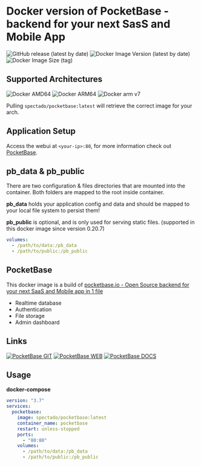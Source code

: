 # Docker version of PocketBase - backend for your next SasS and Mobile App

![GitHub release (latest by date)](https://img.shields.io/github/v/release/pocketbase/pocketbase?logo=github&logoColor=%23ffffff&style=for-the-badge)
![Docker Image Version (latest by date)](https://img.shields.io/docker/v/spectado/pocketbase?logo=docker&logoColor=%23ffffff&style=for-the-badge)
![Docker Image Size (tag)](https://img.shields.io/docker/image-size/spectado/pocketbase/latest?logo=docker&logoColor=%23ffffff&style=for-the-badge)

## Supported Architectures

![Docker AMD64](https://img.shields.io/badge/amd64-grey?logo=&logoColor=%23ffffff&style=for-the-badge)
![Docker ARM64](https://img.shields.io/badge/arm64-grey?logo=&logoColor=%23ffffff&style=for-the-badge)
![Docker arm v7](https://img.shields.io/badge/arm%20v7-grey?logo=&logoColor=%23ffffff&style=for-the-badge)

Pulling `spectado/pocketbase:latest` will retrieve the correct image for your arch.

## Application Setup

Access the webui at `<your-ip>:80`, for more information check out [PocketBase](https://pocketbase.io/docs/).

## pb_data & pb_public

There are two configuration & files directories that are mounted into the container. Both folders are mapped to the root inside container.

**pb_data** holds your application config and data and should be mapped to your local file system to persist them!

**pb_public** is optional, and is only used for serving static files. (supported in this docker image since version 0.20.7)

```yml
volumes:
  - /path/to/data:/pb_data
  - /path/to/public:/pb_public
```

## PocketBase

This docker image is a build of [pocketbase.io - Open Source backend for your next SaaS and Mobile app in 1 file](https://pocketbase.io)

- Realtime database
- Authentication
- File storage
- Admin dashboard

## Links

[![PocketBase GIT](https://img.shields.io/badge/github-grey?logo=github&logoColor=%23ffffff&style=for-the-badge)](https://github.com/pocketbase/pocketbase)
[![PocketBase WEB](https://img.shields.io/badge/web-grey?logo=&logoColor=%23ffffff&style=for-the-badge)](https://pocketbase.io)
[![PocketBase DOCS](https://img.shields.io/badge/documentation-blue?logo=markdown&logoColor=%23ffffff&style=for-the-badge)](https://pocketbase.io/docs/)

## Usage

**docker-compose**

```yml
version: "3.7"
services:
  pocketbase:
    image: spectado/pocketbase:latest
    container_name: pocketbase
    restart: unless-stopped
    ports:
      - "80:80"
    volumes:
      - /path/to/data:/pb_data
      - /path/to/public:/pb_public
```
